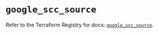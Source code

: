 # `google_scc_source`

Refer to the Terraform Registry for docs: [`google_scc_source`](https://registry.terraform.io/providers/hashicorp/google-beta/6.7.0/docs/resources/google_scc_source).
